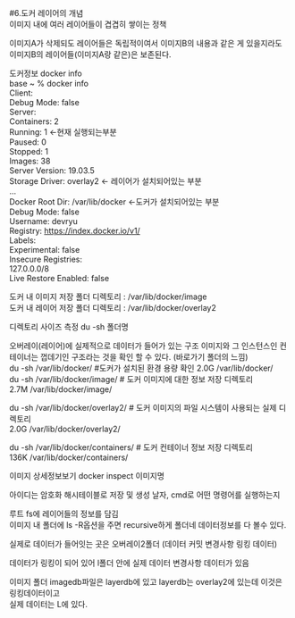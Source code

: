 #6.도커 레이어의 개념    
이미지 내에 여러 레이어들이 겹겹히 쌓이는 정책    
    
이미지A가 삭제되도 레이어들은 독립적이여서 이미지B의 내용과 같은 게 있을지라도     
이미지B의 레이어들(이미지A랑 같은)은 보존된다.    
    
도커정보 docker info    
 base  ~  %  docker info    
Client:    
 Debug Mode: false    
Server:    
 Containers: 2    
  Running: 1 <-현재 실행되는부분    
  Paused: 0    
  Stopped: 1    
 Images: 38    
 Server Version: 19.03.5    
 Storage Driver: overlay2 <- 레이어가 설치되어있는 부분    
...    
 Docker Root Dir: /var/lib/docker <-도커가 설치되어있는 부분    
 Debug Mode: false    
 Username: devryu    
 Registry: https://index.docker.io/v1/    
 Labels:    
 Experimental: false    
 Insecure Registries:    
  127.0.0.0/8    
 Live Restore Enabled: false    
    
도커 내 이미지 저장 폴더 디렉토리 : /var/lib/docker/image    
도커 내 레이어 저장 폴더 디렉토리 : /var/lib/docker/overlay2    
    
    
디렉토리 사이즈 측정 du -sh 폴더명    
    
오버레이(레이어)에 실제적으로 데이터가 들어가 있는 구조 이미지와 그 인스턴스인 컨테이너는 껍데기인 구조라는 것을 확인 할 수 있다. (바로가기 폴더의 느낌)    
du -sh /var/lib/docker/ #도커가 설치된 환경 용량 확인 2.0G	/var/lib/docker/    
du -sh /var/lib/docker/image/ # 도커 이미지에 대한 정보 저장 디렉토리    
2.7M	/var/lib/docker/image/    
    
du -sh /var/lib/docker/overlay2/ # 도커 이미지의 파일 시스템이 사용되는 실제 디렉토리    
2.0G	/var/lib/docker/overlay2/    
    
du -sh /var/lib/docker/containers/ # 도커 컨테이너 정보 저장 디렉토리    
136K	/var/lib/docker/containers/    
    
이미지 상세정보보기  docker inspect 이미지명    
    
아이디는 암호화 해시테이블로 저장 및 생성 날자, cmd로 어떤 명령어를 실행하는지    
    
루트 fs에 레이어들의 정보를 담김    
이미지 내 폴더에 ls -R옵션을 주면 recursive하게 폴더네 데이터정보를 다 볼수 있다.    
    

    
    

실제로 데이터가 들어잇는 곳은 오버레이2폴더 (데이터 커밋 변경사항 링킹 데이터)    
    
데이터가 링킹이 되어 있어 l폴더 안에 실제 데이터 변경사항 데이터가 있음    
    
    
이미지 폴더 imagedb파일은 layerdb에 있고 layerdb는 overlay2에 있는데 이것은 링킹데이터이고    
실제 데이터는  L에 있다.    
